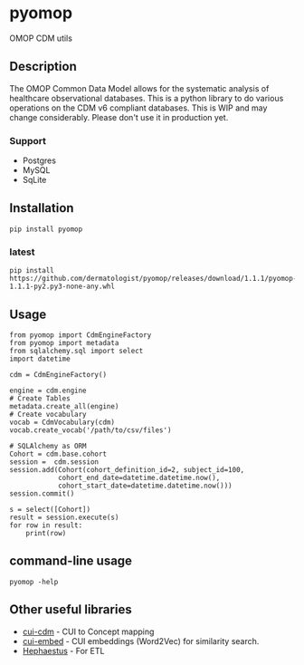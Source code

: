 # pyomop

OMOP CDM utils

## Description

The OMOP Common Data Model allows for the systematic analysis of healthcare observational databases. This is a python library to do various operations on the CDM v6 compliant databases. This is WIP and may change considerably. Please don't use it in production yet.

### Support
* Postgres
* MySQL
* SqLite

## Installation

```
pip install pyomop
```

### latest
```
pip install https://github.com/dermatologist/pyomop/releases/download/1.1.1/pyomop-1.1.1-py2.py3-none-any.whl

```

## Usage

```
from pyomop import CdmEngineFactory
from pyomop import metadata
from sqlalchemy.sql import select
import datetime

cdm = CdmEngineFactory()

engine = cdm.engine
# Create Tables 
metadata.create_all(engine)
# Create vocabulary
vocab = CdmVocabulary(cdm)
vocab.create_vocab('/path/to/csv/files')

# SQLAlchemy as ORM
Cohort = cdm.base.cohort
session =  cdm.session
session.add(Cohort(cohort_definition_id=2, subject_id=100, 
            cohort_end_date=datetime.datetime.now(), 
            cohort_start_date=datetime.datetime.now()))
session.commit()

s = select([Cohort])
result = session.execute(s)
for row in result:
    print(row)

```

## command-line usage

```
pyomop -help
```

## Other useful libraries

* [cui-cdm](https://github.com/E-Health/cui-cdm) - CUI to Concept mapping
* [cui-embed](https://github.com/dermatologist/cui-embed) - CUI embeddings (Word2Vec) for similarity search.
* [Hephaestus](https://github.com/dermatologist/hephaestus) - For ETL
